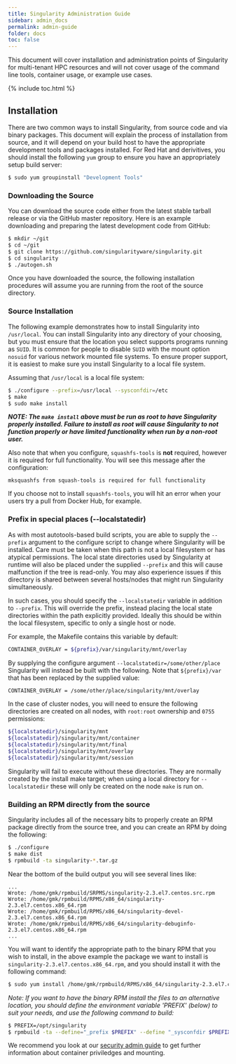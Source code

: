 ```yaml
---
title: Singularity Administration Guide
sidebar: admin_docs
permalink: admin-guide
folder: docs
toc: false
---
```


This document will cover installation and administration points of Singularity for multi-tenant HPC resources and will not cover usage of the command line tools, container usage, or example use cases.

{% include toc.html %}

## Installation
There are two common ways to install Singularity, from source code and via binary packages. This document will explain the process of installation from source, and it will depend on your build host to have the appropriate development tools and packages installed. For Red Hat and derivitives, you should install the following `yum` group to ensure you have an appropriately setup build server:

```bash
$ sudo yum groupinstall "Development Tools"
```

### Downloading the Source
You can download the source code either from the latest stable tarball release or via the GitHub master repository. Here is an example downloading and preparing the latest development code from GitHub:

```bash
$ mkdir ~/git
$ cd ~/git
$ git clone https://github.com/singularityware/singularity.git
$ cd singularity
$ ./autogen.sh
```

Once you have downloaded the source, the following installation procedures will assume you are running from the root of the source directory.

### Source Installation
The following example demonstrates how to install Singularity into `/usr/local`. You can install Singularity into any directory of your choosing, but you must ensure that the location you select supports programs running as `SUID`. It is common for people to disable `SUID` with the mount option `nosuid` for various network mounted file systems. To ensure proper support, it is easiest to make sure you install Singularity to a local file system.

Assuming that `/usr/local` is a local file system:

```bash
$ ./configure --prefix=/usr/local --sysconfdir=/etc
$ make
$ sudo make install
```

***NOTE: The `make install` above must be run as root to have Singularity properly installed. Failure to install as root will cause Singularity to not function properly or have limited functionality when run by a non-root user.***

Also note that when you configure, `squashfs-tools` is **not** required, however it is required for full functionality. You will see this message after the configuration:

```
mksquashfs from squash-tools is required for full functionality
```

If you choose not to install `squashfs-tools`, you will hit an error when your users try a pull from Docker Hub, for example.

### Prefix in special places (--localstatedir)

As with most autotools-based build scripts, you are able to supply the `--prefix` argument to the configure script to change where Singularity will be installed. Care must be taken when this path is not a local filesystem or has atypical permissions. The local state directories used by Singularity at runtime will also be placed under the supplied `--prefix` and this will cause malfunction if the tree is read-only. You may also experience issues if this directory is shared between several hosts/nodes that might run Singularity simultaneously.

In such cases, you should specify the `--localstatedir` variable in addition to `--prefix`. This will override the prefix, instead placing the local state directories within the path explicitly provided. Ideally this should be within the local filesystem, specific to only a single host or node.

For example, the Makefile contains this variable by default:
```bash
CONTAINER_OVERLAY = ${prefix}/var/singularity/mnt/overlay
```

By supplying the configure argument `--localstatedir=/some/other/place` Singularity will instead be built with the following. Note that `${prefix}/var` that has been replaced by the supplied value:
```bash
CONTAINER_OVERLAY = /some/other/place/singularity/mnt/overlay
```

In the case of cluster nodes, you will need to ensure the following directories are created on all nodes, with `root:root` ownership and `0755` permissions:

```bash
${localstatedir}/singularity/mnt
${localstatedir}/singularity/mnt/container
${localstatedir}/singularity/mnt/final
${localstatedir}/singularity/mnt/overlay
${localstatedir}/singularity/mnt/session
```

Singularity will fail to execute without these directories. They are normally created by the install make target; when using a local directory for `--localstatedir` these will only be created on the node `make` is run on.

### Building an RPM directly from the source
Singularity includes all of the necessary bits to properly create an RPM package directly from the source tree, and you can create an RPM by doing the following:

```bash
$ ./configure
$ make dist
$ rpmbuild -ta singularity-*.tar.gz
```

Near the bottom of the build output you will see several lines like:

```
...
Wrote: /home/gmk/rpmbuild/SRPMS/singularity-2.3.el7.centos.src.rpm
Wrote: /home/gmk/rpmbuild/RPMS/x86_64/singularity-2.3.el7.centos.x86_64.rpm
Wrote: /home/gmk/rpmbuild/RPMS/x86_64/singularity-devel-2.3.el7.centos.x86_64.rpm
Wrote: /home/gmk/rpmbuild/RPMS/x86_64/singularity-debuginfo-2.3.el7.centos.x86_64.rpm
...
```

You will want to identify the appropriate path to the binary RPM that you wish to install, in the above example the package we want to install is `singularity-2.3.el7.centos.x86_64.rpm`, and you should install it with the following command:

```bash
$ sudo yum install /home/gmk/rpmbuild/RPMS/x86_64/singularity-2.3.el7.centos.x86_64.rpm
```

*Note: If you want to have the binary RPM install the files to an alternative location, you should define the environment variable 'PREFIX' (below) to suit your needs, and use the following command to build:*

```bash
$ PREFIX=/opt/singularity
$ rpmbuild -ta --define="_prefix $PREFIX" --define "_sysconfdir $PREFIX/etc" --define "_defaultdocdir $PREFIX/share" singularity-*.tar.gz
```

We recommend you look at our <a href="/docs-security">security admin guide</a> to get further information about container priviledges and mounting.
